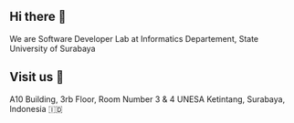 ## Hi there 👋

We are Software Developer Lab at Informatics Departement, State University of Surabaya <br>

## Visit us 🏢

A10 Building, 3rb Floor, Room Number 3 & 4
UNESA Ketintang, Surabaya, Indonesia 🇮🇩

<!--

**Here are some ideas to get you started:**

🙋‍♀️ A short introduction - what is your organization all about?
🌈 Contribution guidelines - how can the community get involved?
👩‍💻 Useful resources - where can the community find your docs? Is there anything else the community should know?
🍿 Fun facts - what does your team eat for breakfast?
🧙 Remember, you can do mighty things with the power of [Markdown](https://docs.github.com/github/writing-on-github/getting-started-with-writing-and-formatting-on-github/basic-writing-and-formatting-syntax)
-->
